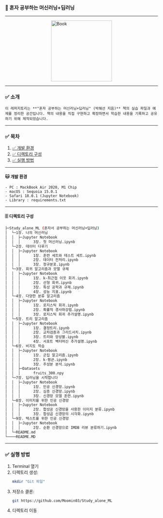 ### 🔧 혼자 공부하는 머신러닝+딥러닝

---
<img src="https://image.yes24.com/goods/96024871/XL.jpg" alt="Book" style="width: 200px; display: block; margin-left: auto; margin-right: auto;">


---
### ✅ 소개
    이 레퍼지토리는 **"혼자 공부하는 머신러닝+딥러닝" (박해선 지음)** 책의 실습 파일과 예제를 정리한 공간입니다. 책의 내용을 직접 구현하고 확장하면서 학습한 내용을 기록하고 공유하기 위해 제작되었습니다.


---
### ✅ 목차
1. [✅ 개발 환경](#개발-환경)
2. [✅ 디렉토리 구성](#디렉토리-구성)
3. [✅ 실행 방법](#실행-방법)


---
<a name="개발-환경"></a>
#### 🐱 개발 환경
	- PC : MackBook Air 2020, M1 Chip
	- macOS : Sequoia 15.0.1
	- Safari 18.0.1 (Jupyter Notebook)
	- Library : requirements.txt


---
<a name="디렉토리-구성"></a>
#### 🗄️ 디렉토리 구성
```sh
├─Study_alone_ML (혼자서 공부하는 머신러닝+딥러닝)
│  └─1장. 나의 머신러닝
│  │  ├─Jupyter Notebook
│  │  │      3장. 첫 머신러닝.ipynb
│  └─2장. 데이터 다루기
│  │  ├─Jupyter Notebook
│  │  │      1장. 훈련 세트와 테스트 세트.ipynb
│  │  │      2장. 데이터 전처리.ipynb
│  │  │      3장. 정규분포.ipynb
│  └─3장. 회귀 알고리즘과 모델 규제
│  │  ├─Jupyter Notebook
│  │  │      1장. k-최근접 이웃 회귀.ipynb
│  │  │      2장. 선형 회귀.ipynb
│  │  │      3장. 특성 공학과 규제.ipynb
│  │  │      4장. 성능 지표.ipynb
│  └─4장. 다양한 분류 알고리즘
│  │  ├─Jupyter Notebook
│  │  │      1장. 로지스틱 회귀.ipynb
│  │  │      2장. 확률적 경사하강법.ipynb
│  │  │      3장. 로지스틱 회귀 추가설명.ipynb
│  └─5장. 트리 알고리즘
│  │  ├─Jupyter Notebook
│  │  │      1장. 결정트리.ipynb
│  │  │      2장. 교차검증과 그리드서치.ipynb
│  │  │      3장. 트리와 앙상블.ipynb
│  │  │      4장. 서포트 벡터머신 추가설명.ipynb
│  └─6장. 비지도 학습
│  │  ├─Jupyter Notebook
│  │  │      1장. 군집 알고리즘.ipynb
│  │  │      2장. k-평균.ipynb
│  │  │      3장. 주성분 분석.ipynb
│  │  ├─Datasets
│  │  │      fruits_300.npy
│  └─7장. 딥러닝을 시작합니다
│  │  ├─Jupyter Notebook
│  │  │      1장. 인공 신경망.ipynb
│  │  │      2장. 심층 신경망.ipynb
│  │  │      3장. 신경망 모델 훈련.ipynb
│  └─8장. 이미지를 위한 인공 신경망
│  │  ├─Jupyter Notebook
│  │  │      2장. 합성공 신경망을 사용한 이미지 분류.ipynb
│  │  │      3장. 합성곱 신경망의 시각화.ipynb
│  └─9장. 텍스트를 위한 인공 신경망
│  │  ├─Jupyter Notebook
│  │  │      2장. 순환 신경망으로 IMDB 리뷰 분류하기.ipynb
│  └─README.md
└────README.MD
```

---
<a name="실행-방법"></a>
### ✅ 실행 방법
1. Terminal 열기
2. 디렉토리 생성:
    ```bash
    mkdir "Git 파일"
3. 저장소 클론:
    ```bash
    git https://github.com/Moomin03/Study_alone_ML
4. 디렉토리 이동

